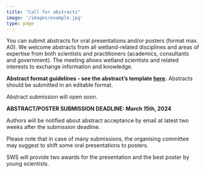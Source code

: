 ```yaml
---
title: "Call for abstracts"
image: '/images/example.jpg'
type: page
---
```

You can submit abstracts for oral presentations and/or posters (format max. A0). We welcome abstracts from all wetland-related disciplines and areas of expertise from both scientists and practitioners (academics, consultants and government). The meeting allows wetland scientists and related interests to exchange information and knowledge.

**Abstract format guidelines - see the abstract’s template [here](/abstract.docx).** Abstracts should be submitted in an editable format. 

Abstract submission will open soon. 

**ABSTRACT/POSTER SUBMISSION DEADLINE: March 15th, 2024**

Authors will be notified about abstract acceptance by email at latest two weeks after the submission deadline.

Please note that in case of many submissions, the organising committee may suggest to shift some oral presentations to posters.

SWS will provide two awards for the presentation and the best poster by young scientists. 


